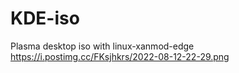 # KDE-iso
Plasma desktop iso with linux-xanmod-edge
https://i.postimg.cc/FKsjhkrs/2022-08-12-22-29.png
